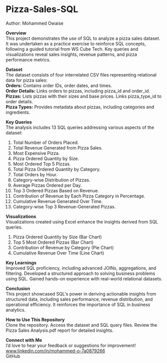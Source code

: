 # Pizza-Sales-SQL
Author: Mohammed Owaise

**Overview** <br />
This project demonstrates the use of SQL to analyze a pizza sales dataset. It was undertaken as a practice exercise to reinforce SQL concepts, following a guided tutorial from WS Cube Tech. Key queries and visualizations reveal sales insights, revenue patterns, and pizza performance metrics.

**Dataset**<br />
The dataset consists of four interrelated CSV files representing relational data for pizza sales:<br />
**Orders:** Contains order IDs, order dates, and times.<br />
**Order Details:** Links orders to pizzas, including pizza_id and order_id.<br />
**Pizzas:** Lists pizzas with their sizes and base prices. Links pizza_type_id to order details.<br />
**Pizza Types:** Provides metadata about pizzas, including categories and ingredients.<br />

**Key Queries**<br />
The analysis includes 13 SQL queries addressing various aspects of the dataset:
1. Total Number of Orders Placed.
2. Total Revenue Generated from Pizza Sales.
3. Most Expensive Pizza.
4. Pizza Ordered Quantity by Size.
5. Most Ordered Top 5 Pizzas.
6. Total Pizza Ordered Quantity by Category.
7. Total Orders by Hour.
8. Category-wise Distribution of Pizzas.
9. Average Pizzas Ordered per Day.
10. Top 3 Ordered Pizzas Based on Revenue.
11. Contribution of Revenue by Each Pizza Category in Percentage.
12. Cumulative Revenue Generated Over Time.
13. Category-wise Top 3 Revenue-Generated Pizzas.
    
**Visualizations**<br />
Visualizations created using Excel enhance the insights derived from SQL queries.
1. Pizza Ordered Quantity by Size (Bar Chart)
2. Top 5 Most Ordered Pizzas (Bar Chart)
3. Contribution of Revenue by Category (Pie Chart)
4. Cumulative Revenue Over Time (Line Chart)
   
**Key Learnings**<br />
Improved SQL proficiency, including advanced JOINs, aggregations, and filtering.
Developed a structured approach to solving business problems using SQL.
Gained hands-on experience with real-world relational datasets.

**Conclusion**<br />
This project showcased SQL's power in deriving actionable insights from structured data, including sales performance, revenue distribution, and operational efficiency. It reinforces the importance of SQL in 
business analytics.

**How to Use This Repository**<br />
Clone the repository.
Access the dataset and SQL query files.
Review the Pizza Sales Analysis.pdf report for detailed insights.

**Connect with Me**<br />
I’d love to hear your feedback or suggestions for improvement!<br />
www.linkedin.com/in/mohammed-o-7a0879266 <br />
GitHub
